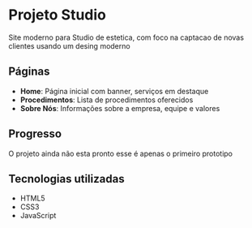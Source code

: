 # Projeto Studio

Site moderno para Studio de estetica, com foco na captacao de novas clientes usando um desing moderno

## Páginas

- **Home**: Página inicial com banner, serviços em destaque 
- **Procedimentos**: Lista de procedimentos oferecidos
- **Sobre Nós**: Informações sobre a empresa, equipe e valores

## Progresso 

O projeto ainda não esta pronto esse é apenas o primeiro prototipo

## Tecnologias utilizadas

- HTML5
- CSS3
- JavaScript